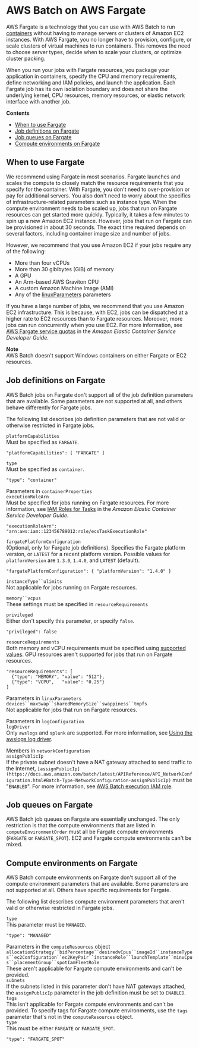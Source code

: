 # AWS Batch on AWS Fargate<a name="fargate"></a>

AWS Fargate is a technology that you can use with AWS Batch to run [containers](https://aws.amazon.com/what-are-containers) without having to manage servers or clusters of Amazon EC2 instances\. With AWS Fargate, you no longer have to provision, configure, or scale clusters of virtual machines to run containers\. This removes the need to choose server types, decide when to scale your clusters, or optimize cluster packing\.

When you run your jobs with Fargate resources, you package your application in containers, specify the CPU and memory requirements, define networking and IAM policies, and launch the application\. Each Fargate job has its own isolation boundary and does not share the underlying kernel, CPU resources, memory resources, or elastic network interface with another job\.

**Contents**
+ [When to use Fargate](#when-to-use-fargate)
+ [Job definitions on Fargate](#fargate-job-definitions)
+ [Job queues on Fargate](#fargate-job-queues)
+ [Compute environments on Fargate](#fargate-compute-environments)

## When to use Fargate<a name="when-to-use-fargate"></a>

We recommend using Fargate in most scenarios\. Fargate launches and scales the compute to closely match the resource requirements that you specify for the container\. With Fargate, you don't need to over\-provision or pay for additional servers\. You also don't need to worry about the specifics of infrastructure\-related parameters such as instance type\. When the compute environment needs to be scaled up, jobs that run on Fargate resources can get started more quickly\. Typically, it takes a few minutes to spin up a new Amazon EC2 instance\. However, jobs that run on Fargate can be provisioned in about 30 seconds\. The exact time required depends on several factors, including container image size and number of jobs\.

However, we recommend that you use Amazon EC2 if your jobs require any of the following:
+ More than four vCPUs
+ More than 30 gibibytes \(GiB\) of memory
+ A GPU
+ An Arm\-based AWS Graviton CPU
+ A custom Amazon Machine Image \(AMI\)
+ Any of the [linuxParameters](job_definition_parameters.md#ContainerProperties-linuxParameters) parameters

If you have a large number of jobs, we recommend that you use Amazon EC2 infrastructure\. This is because, with EC2, jobs can be dispatched at a higher rate to EC2 resources than to Fargate resources\. Moreover, more jobs can run concurrently when you use EC2\. For more information, see [AWS Fargate service quotas](https://docs.aws.amazon.com/AmazonECS/latest/developerguide/service-quotas.html#service-quotas-fargate) in the *Amazon Elastic Container Service Developer Guide*\.

**Note**  
AWS Batch doesn't support Windows containers on either Fargate or EC2 resources\.

## Job definitions on Fargate<a name="fargate-job-definitions"></a>

AWS Batch jobs on Fargate don't support all of the job definition parameters that are available\. Some parameters are not supported at all, and others behave differently for Fargate jobs\.

The following list describes job definition parameters that are not valid or otherwise restricted in Fargate jobs\.

`platformCapabilities`  
Must be specified as `FARGATE`\.  

```
"platformCapabilities": [ "FARGATE" ]
```

`type`  
Must be specified as `container`\.  

```
"type": "container"
```

Parameters in `containerProperties`    
`executionRoleArn`  
Must be specified for jobs running on Fargate resources\. For more information, see [IAM Roles for Tasks](https://docs.aws.amazon.com/AmazonECS/latest/developerguide/task-iam-roles.html) in the *Amazon Elastic Container Service Developer Guide*\.  

```
"executionRoleArn": "arn:aws:iam::123456789012:role/ecsTaskExecutionRole"
```  
`fargatePlatformConfiguration`  
\(Optional, only for Fargate job definitions\)\. Specifies the Fargate platform version, or `LATEST` for a recent platform version\. Possible values for `platformVersion` are `1.3.0`, `1.4.0`, and `LATEST` \(default\)\.  

```
"fargatePlatformConfiguration": { "platformVersion": "1.4.0" }
```

`instanceType``ulimits`  
Not applicable for jobs running on Fargate resources\.

`memory``vcpus`  
These settings must be specified in `resourceRequirements`

`privileged`  
Either don't specify this parameter, or specify `false`\.  

```
"privileged": false
```

`resourceRequirements`  
Both memory and vCPU requirements must be specified using [supported values](job_definition_parameters.md#ContainerProperties-resourceRequirements-Fargate-memory-vcpu)\. GPU resources aren't supported for jobs that run on Fargate resources\.  

```
"resourceRequirements": [
  {"type": "MEMORY", "value": "512"},
  {"type": "VCPU",   "value": "0.25"}
]
```

Parameters in `linuxParameters`    
`devices``maxSwap``sharedMemorySize``swappiness``tmpfs`  
Not applicable for jobs that run on Fargate resources\.

Parameters in `logConfiguration`    
`logDriver`  
Only `awslogs` and `splunk` are supported\. For more information, see [Using the awslogs log driver](using_awslogs.md)\.

Members in `networkConfiguration`    
`assignPublicIp`  
If the private subnet doesn't have a NAT gateway attached to send traffic to the Internet, `[assignPublicIp](https://docs.aws.amazon.com/batch/latest/APIReference/API_NetworkConfiguration.html#Batch-Type-NetworkConfiguration-assignPublicIp)` must be "`ENABLED`"\. For more information, see [AWS Batch execution IAM role](execution-IAM-role.md)\.

## Job queues on Fargate<a name="fargate-job-queues"></a>

AWS Batch job queues on Fargate are essentially unchanged\. The only restriction is that the compute environments that are listed in `computeEnvironmentOrder` must all be Fargate compute environments \(`FARGATE` or `FARGATE_SPOT`\)\. EC2 and Fargate compute environments can't be mixed\.

## Compute environments on Fargate<a name="fargate-compute-environments"></a>

AWS Batch compute environments on Fargate don't support all of the compute environment parameters that are available\. Some parameters are not supported at all\. Others have specific requirements for Fargate\.

The following list describes compute environment parameters that aren't valid or otherwise restricted in Fargate jobs\.

`type`  
This parameter must be `MANAGED`\.  

```
"type": "MANAGED"
```

Parameters in the `computeResources` object    
`allocationStrategy``bidPercentage``desiredvCpus``imageId``instanceTypes``ec2Configuration``ec2KeyPair``instanceRole``launchTemplate``minvCpus``placementGroup``spotIamFleetRole`  
These aren't applicable for Fargate compute environments and can't be provided\.  
`subnets`  
If the subnets listed in this parameter don't have NAT gateways attached, the `assignPublicIp` parameter in the job definition must be set to `ENABLED`\.  
`tags`  
This isn't applicable for Fargate compute environments and can't be provided\. To specify tags for Fargate compute environments, use the `tags` parameter that's not in the `computeResources` object\.  
`type`  
This must be either `FARGATE` or `FARGATE_SPOT`\.  

```
"type": "FARGATE_SPOT"
```